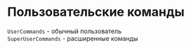 # Пользовательские команды
`UserCommands` - обычный пользователь<br/>
`SuperUserCommands` - расширенные команды 
